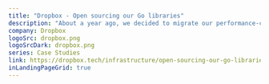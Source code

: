 ```yaml
---
title: "Dropbox - Open sourcing our Go libraries"
description: "About a year ago, we decided to migrate our performance-critical backends from Python to Go to leverage better concurrency support and faster execution speed. ... At this point, we have successfully moved major parts of our infrastructure to Go."
company: Dropbox
logoSrc: dropbox.png
logoSrcDark: dropbox.png
series: Case Studies
link: https://dropbox.tech/infrastructure/open-sourcing-our-go-libraries
inLandingPageGrid: true
---
```

